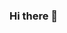 ### Hi there 👋

<!--
**CodingArctic/CodingArctic** is a ✨ _special_ ✨ repository because its `README.md` (this file) appears on your GitHub profile.

[![CodingArctic's github stats](https://github-readme-stats.vercel.app/api?username=CodingArctic&show_icons=true&theme=onedark)](https://github.com/CodingArctic/)
